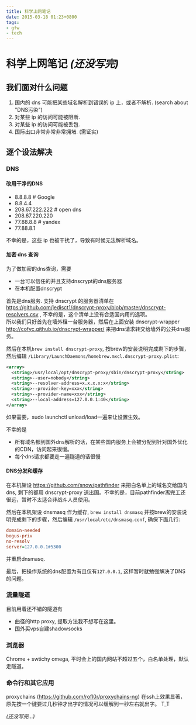 ```yaml
---
title: 科学上网笔记
date: 2015-03-18 01:23+0800
tags:
- gfw
- tech
---
```


科学上网笔记 *(还没写完)*
=======================

我们面对什么问题
----------------
1. 国内的 dns 可能把某些域名解析到错误的 ip 上，或者不解析. (search about "DNS污染")
1. 对某些 ip 的访问可能被阻断.
1. 对某些 ip 的访问可能被丢包.
1. 国际出口非常非常非常拥堵. (需证实)

逐个设法解决
-------------
<!-- more -->

### DNS

#### 改用干净的DNS
- 8.8.8.8 # Google 
- 8.8.4.4 
- 208.67.222.222 # open dns
- 208.67.220.220
- 77.88.8.8 # yandex
- 77.88.8.1

不幸的是，这些 ip 也被干扰了，导致有时候无法解析域名。

#### 加密 dns 查询
为了做加密的dns查询，需要

- 一台可以信任的并且支持dnscrypt的dns服务器
- 在本机配置dnscrypt

首先是dns服务. 支持 dnscrypt 的服务器清单在 https://github.com/jedisct1/dnscrypt-proxy/blob/master/dnscrypt-resolvers.csv , 不幸的是，这个清单上没有合适国内用的选项。  
所以我们只好首先在墙外租一台服务器，然后在上面安装 dnscrypt-wrapper http://cofyc.github.io/dnscrypt-wrapper/ 来把dns请求转交给墙外的公共dns服务。

然后在本机`brew install dnscrypt-proxy`, 按brew的安装说明完成剩下的步骤，然后编辑 `/Library/LaunchDaemons/homebrew.mxcl.dnscrypt-proxy.plist`:

``` xml
<array>
  <string>/usr/local/opt/dnscrypt-proxy/sbin/dnscrypt-proxy</string>
  <string>--user=nobody</string>
  <string>--resolver-address=x.x.x.x:x</string>
  <string>--provider-key=xxx</string>
  <string>--provider-name=xxx</string>
  <string>--local-address=127.0.0.1:40</string>
</array>
```
如果需要，sudo launchctl unload/load一遍来让设置生效。

不幸的是

- 所有域名都到国外dns解析的话，在某些国内服务上会被分配到针对国外优化的CDN，访问起来很慢。
- 每个dns请求都要走一遍隧道的话很慢

#### DNS分发和缓存

在本机架设 https://github.com/snow/pathfinder 来把白名单上的域名交给国内dns, 剩下的都用 dnscrypt-proxy 送出国。不幸的是，目前pathfinder离完工还很远，暂时不太适合非战斗人员使用。

然后在本机架设 dnsmasq 作为缓存, `brew install dnsmasq` 并按brew的安装说明完成剩下的步骤，然后编辑 `/usr/local/etc/dnsmasq.conf`, 确保下面几行:

``` cfg
domain-needed
bogus-priv
no-resolv
server=127.0.0.1#5300
```
并重启dnsmasq.

最后，把操作系统的dns配置为有且仅有`127.0.0.1`, 这样暂时就勉强解决了DNS的问题。


### 流量隧道
目前用着还不错的隧道有

- 曲径的http proxy, 提取方法我不想写在这里。
- 国外买vps自建shadowsocks

### 浏览器
Chrome + swtichy omega, 平时会上的国内网站不超过五个，白名单处理，默认走隧道。

### 命令行和其它应用
proxychains (https://github.com/rofl0r/proxychains-ng) 在ssh上效果显著，原先按一个键要过几秒钟才出字的情况可以缓解到一秒左右就出字。 T_T


*(还没写完...)*